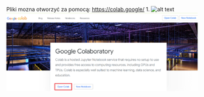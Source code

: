 Pliki mozna otworzyć za pomocą:
https://colab.google/
1. 
![alt text]([http://url/to/img.png](https://github.com/przem85/regression/blob/main/img/z1.png)?raw=true)
![screenshot](img/z1.png)

